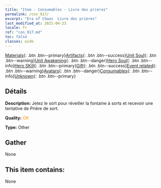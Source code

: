 ```yaml
---
title: "Item - Consumables - Livre des prières"
permalink: /con_917/
excerpt: "Era of Chaos  Livre des prières"
last_modified_at: 2021-04-23
locale: fr
ref: "con_917.md"
toc: false
classes: wide
---
```

 [Materials](/ItemsFR/){: .btn .btn--primary}[Artifacts](/ItemsFR/Artifacts/){: .btn .btn--success}[Unit Soul](/ItemsFR/UnitSoul/){: .btn .btn--warning}[Unit Awakening](/ItemsFR/UnitAwakening/){: .btn .btn--danger}[Hero Soul](/ItemsFR/HeroSoul/){: .btn .btn--info}[Hero SKill](/ItemsFR/HeroSkill/){: .btn .btn--primary}[Gift](/ItemsFR/Gift/){: .btn .btn--success}[Event related](/ItemsFR/Events/){: .btn .btn--warning}[Avatars](/ItemsFR/Avatars/){: .btn .btn--danger}[Consumables](/ItemsFR/Consumables/){: .btn .btn--info}[Unknown](/ItemsFR/Unknown/){: .btn .btn--primary}

## Détails
 **Description:** Jetez le sort pour réveiller la fontaine à sorts et recevoir une tentative de Prière de sort.

 **Quality:** <span style="color: #FF8C00">OK</span>

 **Type:** Other

## Gather

  None

## This item contains:

  None

